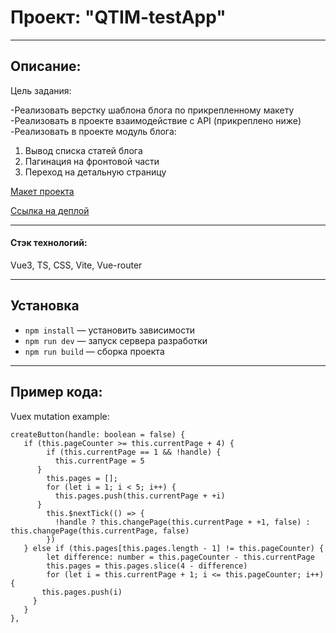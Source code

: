# Проект: "QTIM-testApp"

---

## Описание:

Цель задания:

-Реализовать верстку шаблона блога по прикрепленному макету
-Реализовать в проекте взаимодействие с API (прикреплено ниже)
-Реализовать в проекте модуль блога:

1. Вывод списка статей блога
2. Пагинация на фронтовой части
3. Переход на детальную страницу

[Макет проекта](https://www.figma.com/file/YuLYXnZmLk1U5sKAYjQ0Qy/Test?type=design&node-id=0-1&mode=design&t=qUknJKzxfWOznHn0-0)

[Ссылка на деплой](https://celebrated-phoenix-c6a984.netlify.app/)

---

#### Стэк технологий:

Vue3, TS, CSS, Vite, Vue-router

---

## Установка

- `npm install` — установить зависимости
- `npm run dev` — запуск сервера разработки
- `npm run build` — сборка проекта

---

## Пример кода:

Vuex mutation example:

```
createButton(handle: boolean = false) {
   if (this.pageCounter >= this.currentPage + 4) {
        if (this.currentPage == 1 && !handle) {
          this.currentPage = 5
      }
        this.pages = [];
        for (let i = 1; i < 5; i++) {
          this.pages.push(this.currentPage + +i)
      }
        this.$nextTick(() => {
          !handle ? this.changePage(this.currentPage + +1, false) : this.changePage(this.currentPage, false)
        })
   } else if (this.pages[this.pages.length - 1] != this.pageCounter) {
        let difference: number = this.pageCounter - this.currentPage
        this.pages = this.pages.slice(4 - difference)
        for (let i = this.currentPage + 1; i <= this.pageCounter; i++) {
       this.pages.push(i)
     }
   }
},
```
